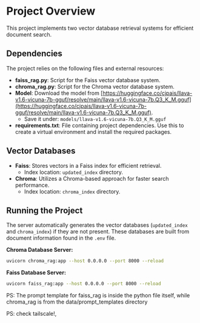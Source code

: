# Project Overview

This project implements two vector database retrieval systems for efficient document search.

## Dependencies

The project relies on the following files and external resources:

* **faiss_rag.py**: Script for the Faiss vector database system.
* **chroma_rag.py**: Script for the Chroma vector database system.
* **Model**: Download the model from [https://huggingface.co/cjpais/llava-v1.6-vicuna-7b-gguf/resolve/main/llava-v1.6-vicuna-7b.Q3_K_M.gguf](https://huggingface.co/cjpais/llava-v1.6-vicuna-7b-gguf/resolve/main/llava-v1.6-vicuna-7b.Q3_K_M.gguf).
    * Save it under: `models/llava-v1.6-vicuna-7b.Q3_K_M.gguf`
* **requirements.txt**: File containing project dependencies. Use this to create a virtual environment and install the required packages.

## Vector Databases

* **Faiss**: Stores vectors in a Faiss index for efficient retrieval.
    * Index location: `updated_index` directory.
* **Chroma**: Utilizes a Chroma-based approach for faster search performance.
    * Index location: `chroma_index` directory.

## Running the Project

The server automatically generates the vector databases (`updated_index` and `chroma_index`) if they are not present. These databases are built from document information found in the `.env` file.

**Chroma Database Server:**

```bash
uvicorn chroma_rag:app --host 0.0.0.0 --port 8000 --reload
```


**Faiss Database Server:**
```bash
uvicorn faiss_rag:app --host 0.0.0.0 --port 8000 --reload
```

PS: The prompt template for faiss_rag is inside the python file itself, while chroma_rag is from the data/prompt_templates directory

PS: check tailscale!, 
